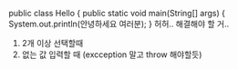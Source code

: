 public class Hello { 
public static void main(String[] args) {
System.out.println(안녕하세요 여러분);
}
허허..
해결해야 할 거..
1. 2개 이상 선택할때
2. 없는 값 입력할 때 (excception 말고 throw 해야할듯)
   
